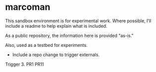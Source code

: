 # marcoman

This sandbox environment is for experimental work.  Where possible, I'll include a readme to help explain what is included.

As a public repository, the information here is provided "as-is."

Also, used as a testbed for experiments.

- Include a repo change to trigger externals.

Trigger 3.
PR1
PR11
